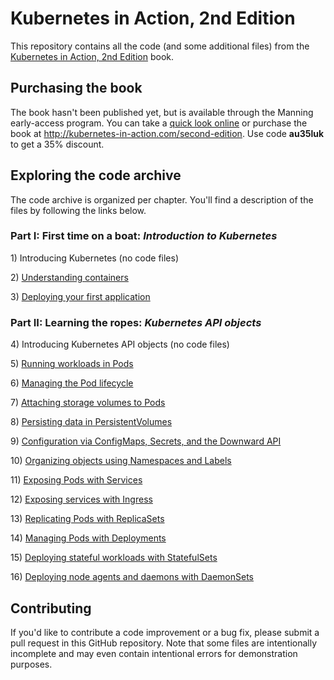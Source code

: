 # Kubernetes in Action, 2nd Edition

This repository contains all the code (and some additional files) from the [Kubernetes in Action, 2nd Edition](http://kubernetes-in-action.com/second-edition) book.

## Purchasing the book

The book hasn't been published yet, but is available through the Manning early-access program.
You can take a [quick look online](https://livebook.manning.com/book/kubernetes-in-action-second-edition/chapter-1/?a_aid=kubiaML) or purchase the book at http://kubernetes-in-action.com/second-edition. Use code **au35luk** to get a 35% discount.


## Exploring the code archive

The code archive is organized per chapter. You'll find a description of the files by following the links below.  

### Part I: First time on a boat: _Introduction to Kubernetes_

1\) Introducing Kubernetes (no code files)

2\) [Understanding containers](chpt02/)

3\) [Deploying your first application](chpt03/)

### Part II: Learning the ropes: _Kubernetes API objects_

4\) Introducing Kubernetes API objects (no code files)

5\) [Running workloads in Pods](chpt05/)

6\) [Managing the Pod lifecycle](chpt06/)

7\) [Attaching storage volumes to Pods](chpt07/)

8\) [Persisting data in PersistentVolumes](chpt08/)

9\) [Configuration via ConfigMaps, Secrets, and the Downward API](Chapter09/)

10\) [Organizing objects using Namespaces and Labels](Chapter10/)

11\) [Exposing Pods with Services](Chapter11/)

12\) [Exposing services with Ingress](Chapter12/)

13\) [Replicating Pods with ReplicaSets](Chapter13/)

14\) [Managing Pods with Deployments](Chapter14/)

15\) [Deploying stateful workloads with StatefulSets](Chapter15/)

16\) [Deploying node agents and daemons with DaemonSets](Chapter16/)

## Contributing

If you'd like to contribute a code improvement or a bug fix, please submit a pull request in this GitHub repository. Note that some files are intentionally incomplete and may even contain intentional errors for demonstration purposes.   
